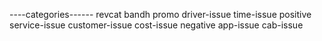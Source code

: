 ----categories------
revcat
bandh
promo
driver-issue
time-issue
positive
service-issue
customer-issue
cost-issue
negative
app-issue
cab-issue
